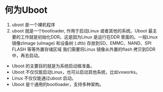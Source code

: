 # 何为Uboot
1. uboot 是一个裸机程序
2. uboot 就是一个bootloader, 作用于启动Linux 或者其他的系统。Uboot 最主要的工作就是初始化DDR。这是因为Linux 是运行在DDR 里面的。一般Linux 镜像zImage (uImage) 和设备树 (.dtb) 存放到SD、EMMC、NAND、SPI FLASH 等等外置存储区域
我们需要将Linux 镜像从外置的flash 拷贝到DDR 中，再去启动。
* Uboot 的主要目的就是为系统启动做准备。
* Uboot 不仅仅能启动Linux，也可以启动其他系统，比如vxworks。
* Linux 不仅仅能通过uboot 启动。
* Uboot 是个通用的bootloader，支持多种架构。